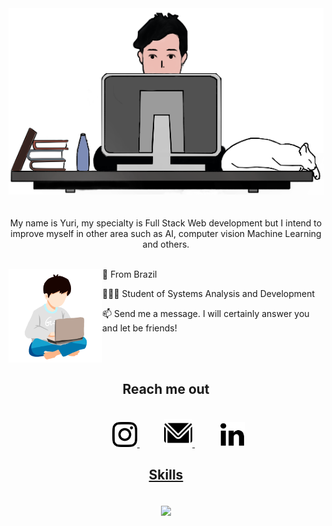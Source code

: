 <div align="center">
	<img src="github.png">
<div>

<div>
	<br>
	<br>
		My name is Yuri, my specialty is Full Stack Web development but I intend to improve myself in other area such as AI, computer vision
		Machine Learning and others. 
	<br>
	<br>
<div>
	
 
 </div>
 
<a href="#"><img align="left" width="150" height="#" src="yuripeixinho.png"></a>
	<p align="left">📍 From Brazil </p> 
 	<p align="left">👨🏻‍💻 Student of Systems Analysis and Development </p> 
	<p align="left">📫 Send me a message. I will certainly answer you and let be friends! </p>
 
<br>
<br>
	
	
## Reach me out 
<div align="center">
<br>
	&nbsp;&nbsp;&nbsp;&nbsp;&nbsp;&nbsp;&nbsp;&nbsp;&nbsp;
	<a href="https://www.instagram.com/peixinhoyuri/">
	<img src="instagram.png" width="40px">
</a>
	&nbsp;&nbsp;&nbsp;&nbsp;&nbsp;&nbsp;&nbsp;&nbsp;&nbsp;
	<a href="mailto:yuripeixinho03@gmail.com">
	<img src="gmail.png" width="45px">
</a>
	&nbsp;&nbsp;&nbsp;&nbsp;&nbsp;&nbsp;&nbsp;&nbsp;&nbsp;
	<a href="https://www.linkedin.com/in/yuri-peixinho-6a943b206/">
	<img src="linkedin.png" width="40px">
</div>
	
	
	
	
	
	
## Skills	
<br>
<div>
	<a href="https://github.com/yuripeixinho/github-readme-stats%22%3E">
	<img align="center"  width="350" src="https://github-readme-stats.vercel.app/api/top-langs/?username=yuripeixinho&layout=compact&theme=react"/></a>
<div>
	
	
	



	
	
	



